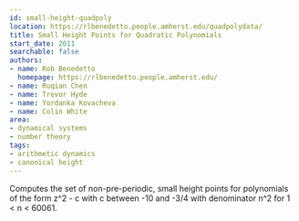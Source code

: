 ```yaml
---
id: small-height-quadpoly
location: https://rlbenedetto.people.amherst.edu/quadpolydata/
title: Small Height Points for Quadratic Polynomials
start_date: 2011
searchable: false
authors:
- name: Rob Benedetto
  homepage: https://rlbenedetto.people.amherst.edu/
- name: Ruqian Chen
- name: Trevor Hyde
- name: Yordanka Kovacheva
- name: Colin White
area:
- dynamical systems
- number theory
tags:
- arithmetic dynamics
- canonical height
---
```


Computes the set of non-pre-periodic, small height points for polynomials of the form z^2 - c with c between -10 and -3/4 with denominator n^2 for 1 < n < 60061.